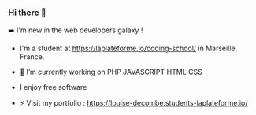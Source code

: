 ### Hi there 👋

:arrow_right: I'm new in the web developers galaxy ! 

- I'm a student at https://laplateforme.io/coding-school/  in Marseille, France.

- 🔭 I’m currently working on PHP JAVASCRIPT HTML CSS 

- I enjoy free software

- ⚡ Visit my portfolio : https://louise-decombe.students-laplateforme.io/

